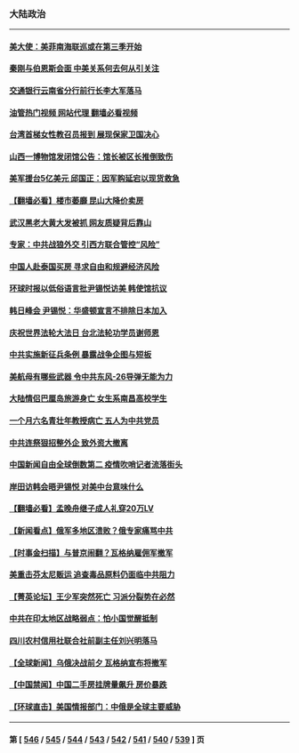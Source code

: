 ### 大陆政治
---
#### [美大使：美菲南海联巡或在第三季开始](../../pages/ncid277/n13991380.md?05090045) 
#### [秦刚与伯恩斯会面 中美关系何去何从引关注](../../pages/ncid277/n13991473.md?05090045) 
#### [交通银行云南省分行前行长李大军落马](../../pages/ncid277/n13991444.md?05090045) 
#### [油管热门视频 网站代理 翻墙必看视频](http://138.2.39.72:81/youtube.html?epic-marker?05090045)
#### [台湾首梯女性教召员报到 展现保家卫国决心](../../pages/ncid277/n13991289.md?05090045) 
#### [山西一博物馆发闭馆公告：馆长被区长推倒致伤](../../pages/ncid277/n13991149.md?05090045) 
#### [美军援台5亿美元 邱国正：因军购延宕以现货救急](../../pages/ncid277/n13991008.md?05090045) 
#### [【翻墙必看】楼市萎靡 昆山大降价卖房](../../pages/ncid277/n13990889.md?05090045) 
#### [武汉黑老大黄大发被抓 网友质疑背后靠山](../../pages/ncid277/n13990933.md?05090045) 
#### [专家：中共战狼外交 引西方联合管控“风险”](../../pages/ncid277/n13988216.md?05090045) 
#### [中国人赴泰国买房 寻求自由和规避经济风险](../../pages/ncid277/n13990631.md?05090045) 
#### [环球时报以低俗语言批尹锡悦访美 韩使馆抗议](../../pages/ncid277/n13990528.md?05090045) 
#### [韩日峰会 尹锡悦：华盛顿宣言不排除日本加入](../../pages/ncid277/n13990504.md?05090045) 
#### [庆祝世界法轮大法日 台北法轮功学员谢师恩](../../pages/ncid277/n13989540.md?05090045) 
#### [中共实施新征兵条例 暴露战争企图与短板](../../pages/ncid277/n13989809.md?05090045) 
#### [美航母有哪些武器 令中共东风-26导弹无能为力](../../pages/ncid277/n13984834.md?05090045) 
#### [大陆情侣巴厘岛旅游身亡 女生系南昌高校学生](../../pages/ncid277/n13990115.md?05090045) 
#### [一个月六名青壮年教授病亡 五人为中共党员](../../pages/ncid277/n13990108.md?05090045) 
#### [中共连祭狠招整外企 致外资大撤离](../../pages/ncid277/n13989810.md?05090045) 
#### [中国新闻自由全球倒数第二 疫情吹哨记者流落街头](../../pages/ncid277/n13990017.md?05090045) 
#### [岸田访韩会晤尹锡悦 对美中台意味什么](../../pages/ncid277/n13989914.md?05090045) 
#### [【翻墙必看】孟晚舟继子成人礼穿20万LV](../../pages/ncid277/n13989942.md?05090045) 
#### [【新闻看点】俄军多地区溃败？俄专家痛骂中共](../../pages/ncid277/n13989839.md?05090045) 
#### [【时事金扫描】与普京闹翻？瓦格纳雇佣军撤军](../../pages/ncid277/n13989796.md?05090045) 
#### [美重击芬太尼贩运 追查毒品原料仍面临中共阻力](../../pages/ncid277/n13989834.md?05090045) 
#### [【菁英论坛】王少军突然死亡 习派分裂势在必然](../../pages/ncid277/n13989835.md?05090045) 
#### [中共在印太地区战略弱点：怕小国觉醒抵制](../../pages/ncid277/n13989640.md?05090045) 
#### [四川农村信用社联合社前副主任刘兴明落马](../../pages/ncid277/n13989739.md?05090045) 
#### [【全球新闻】乌俄决战前夕 瓦格纳宣布将撤军](../../pages/ncid277/n13989511.md?05090045) 
#### [【中国禁闻】中国二手房挂牌量飙升 房价暴跌](../../pages/ncid277/n13989155.md?05090045) 
#### [【环球直击】美国情报部门：中俄是全球主要威胁](../../pages/ncid277/n13989184.md?05090045) 

---
#### 第 [ [546](./546.md?05090045) / [545](./545.md?05090045) / [544](./544.md?05090045) / [543](./543.md?05090045) / [542](./542.md?05090045) / [541](./541.md?05090045) / [540](./540.md?05090045) / [539](./539.md?05090045) ] 页

